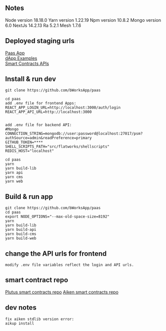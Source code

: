 ## Notes
Node version    18.18.0
Yarn version    1.22.19
Npm version     10.8.2
Mongo version   6.0
NextJs          14.2.13
Ra              5.2.1
Mesh            1.7.6

## Deployed staging urls

[Paas App](https://paas.bworks.app/)\
[dApp Examples](https://paas.bworks.app/#/examples)\
[Smart Contracts APIs](https://paas.bworks.app/api/contracts)

## Install & run dev

```
git clone https://github.com/bWorksApp/paas

cd paas
add .env file for frontend Apps:
REACT_APP_LOGIN_URL=http://localhost:3000/auth/login
REACT_APP_API_URL=http://localhost:3000


add .env file for backend API:
#Mongo
CONNECTION_STRING=mongodb://user:password@localhost:27017/psm?authSource=admin&readPreference=primary
GITHUB_TOKEN=****
SHELL_SCRIPTS_PATH="src/flatworks/shellscripts"
REDIS_HOST="localhost"

cd paas
yarn
yarn build-lib
yarn api
yarn cms
yarn web
```

## Build & run app

```
git clone https://github.com/bWorksApp/paas
cd paas
export NODE_OPTIONS="--max-old-space-size=8192"
yarn
yarn build-lib
yarn build-api
yarn build-cms
yarn build-web

```

## change the API urls for frontend

```
modify .env file variables reflect the login and API urls.
```

## smart contract repo
[Plutus smart contracts repo](https://github.com/bWorksApp/paas-plutus-contracts)
[Aiken smart contracts repo](https://github.com/bWorksApp/paas-aiken-contracts)

## dev notes

```
fix aiken stdlib version error:
aikup install
```